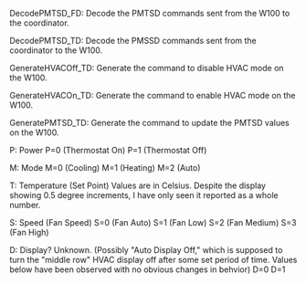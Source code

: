 DecodePMTSD_FD: Decode the PMTSD commands sent from the W100 to the coordinator.

DecodePMTSD_TD: Decode the PMSSD commands sent from the coordinator to the W100.

GenerateHVACOff_TD: Generate the command to disable HVAC mode on the W100.

GenerateHVACOn_TD: Generate the command to enable HVAC mode on the W100.

GeneratePMTSD_TD: Generate the command to update the PMTSD values on the W100.

P: Power
    P=0 (Thermostat On)
    P=1 (Thermostat Off)

M: Mode
    M=0 (Cooling)
    M=1 (Heating)
    M=2 (Auto)

T: Temperature (Set Point)
    Values are in Celsius. Despite the display showing 0.5 degree increments, I have only seen it reported as a whole number.

S: Speed (Fan Speed)
    S=0 (Fan Auto)
    S=1 (Fan Low)
    S=2 (Fan Medium)
    S=3 (Fan High)

D: Display? Unknown. (Possibly "Auto Display Off," which is supposed to turn the "middle row" HVAC display off after some set period of time. Values below have been observed with no obvious changes in behvior)
    D=0
    D=1
